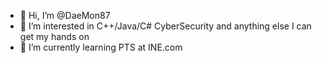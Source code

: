 - 👋 Hi, I’m @DaeMon87
- 👀 I’m interested in C++/Java/C# CyberSecurity and anything else I can get my hands on
- 🌱 I’m currently learning PTS at INE.com


